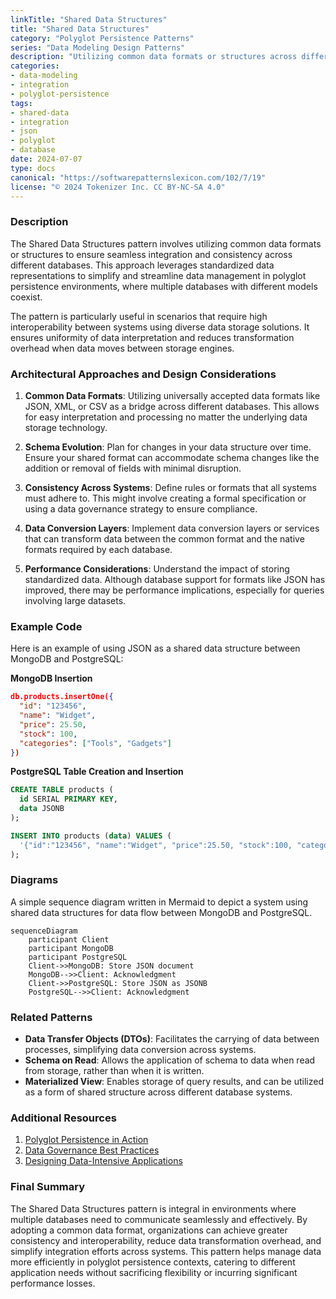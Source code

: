 ```yaml
---
linkTitle: "Shared Data Structures"
title: "Shared Data Structures"
category: "Polyglot Persistence Patterns"
series: "Data Modeling Design Patterns"
description: "Utilizing common data formats or structures across different databases to facilitate integration."
categories:
- data-modeling
- integration
- polyglot-persistence
tags:
- shared-data
- integration
- json
- polyglot
- database
date: 2024-07-07
type: docs
canonical: "https://softwarepatternslexicon.com/102/7/19"
license: "© 2024 Tokenizer Inc. CC BY-NC-SA 4.0"
---
```



### Description

The Shared Data Structures pattern involves utilizing common data formats or structures to ensure seamless integration and consistency across different databases. This approach leverages standardized data representations to simplify and streamline data management in polyglot persistence environments, where multiple databases with different models coexist.

The pattern is particularly useful in scenarios that require high interoperability between systems using diverse data storage solutions. It ensures uniformity of data interpretation and reduces transformation overhead when data moves between storage engines.

### Architectural Approaches and Design Considerations

1. **Common Data Formats**: Utilizing universally accepted data formats like JSON, XML, or CSV as a bridge across different databases. This allows for easy interpretation and processing no matter the underlying data storage technology.

2. **Schema Evolution**: Plan for changes in your data structure over time. Ensure your shared format can accommodate schema changes like the addition or removal of fields with minimal disruption.

3. **Consistency Across Systems**: Define rules or formats that all systems must adhere to. This might involve creating a formal specification or using a data governance strategy to ensure compliance.

4. **Data Conversion Layers**: Implement data conversion layers or services that can transform data between the common format and the native formats required by each database.

5. **Performance Considerations**: Understand the impact of storing standardized data. Although database support for formats like JSON has improved, there may be performance implications, especially for queries involving large datasets.

### Example Code

Here is an example of using JSON as a shared data structure between MongoDB and PostgreSQL:

**MongoDB Insertion**

```json
db.products.insertOne({
  "id": "123456",
  "name": "Widget",
  "price": 25.50,
  "stock": 100,
  "categories": ["Tools", "Gadgets"]
})
```

**PostgreSQL Table Creation and Insertion**

```sql
CREATE TABLE products (
  id SERIAL PRIMARY KEY,
  data JSONB
);

INSERT INTO products (data) VALUES (
  '{"id":"123456", "name":"Widget", "price":25.50, "stock":100, "categories":["Tools","Gadgets"]}'
);
```

### Diagrams

A simple sequence diagram written in Mermaid to depict a system using shared data structures for data flow between MongoDB and PostgreSQL.

```mermaid
sequenceDiagram
    participant Client
    participant MongoDB
    participant PostgreSQL
    Client->>MongoDB: Store JSON document
    MongoDB-->>Client: Acknowledgment
    Client->>PostgreSQL: Store JSON as JSONB
    PostgreSQL-->>Client: Acknowledgment
```

### Related Patterns

- **Data Transfer Objects (DTOs)**: Facilitates the carrying of data between processes, simplifying data conversion across systems.
- **Schema on Read**: Allows the application of schema to data when read from storage, rather than when it is written.
- **Materialized View**: Enables storage of query results, and can be utilized as a form of shared structure across different database systems.

### Additional Resources

1. [Polyglot Persistence in Action](https://link_to_polyglot_persistence_in_action)
2. [Data Governance Best Practices](https://link_to_data_governance)
3. [Designing Data-Intensive Applications](https://link_to_data_intensive_apps_book)

### Final Summary

The Shared Data Structures pattern is integral in environments where multiple databases need to communicate seamlessly and effectively. By adopting a common data format, organizations can achieve greater consistency and interoperability, reduce data transformation overhead, and simplify integration efforts across systems. This pattern helps manage data more efficiently in polyglot persistence contexts, catering to different application needs without sacrificing flexibility or incurring significant performance losses.
